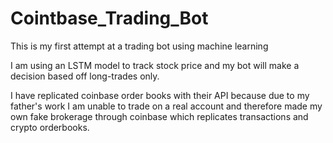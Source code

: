 # Cointbase_Trading_Bot
This is my first attempt at a trading bot using machine learning

I am using an LSTM model to track stock price and my bot will make a decision based off long-trades only.

I have replicated coinbase order books with their API because due to my father's work I am unable to trade on a real account and therefore made my own fake brokerage through coinbase which replicates transactions and crypto orderbooks.

